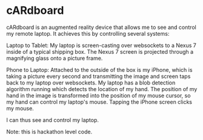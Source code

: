# cARdboard
cARdboard is an augmented reality device that allows me to see and control my remote laptop. It achieves this by controlling several systems:

Laptop to Tablet: My laptop is screen-casting over websockets to a Nexus 7 inside of a typical shipping box. The Nexus 7 screen is projected through a magnifying glass onto a picture frame.

Phone to Laptop: Attached to the outside of the box is my iPhone, which is taking a picture every second and transmitting the image and screen taps back to my laptop over websockets. My laptop has a blob detection algorithm running which detects the location of my hand. The position of my hand in the image is transformed into the position of my mouse cursor, so my hand can control my laptop's mouse. Tapping the iPhone screen clicks my mouse.

I can thus see and control my laptop.

Note: this is hackathon level code.
